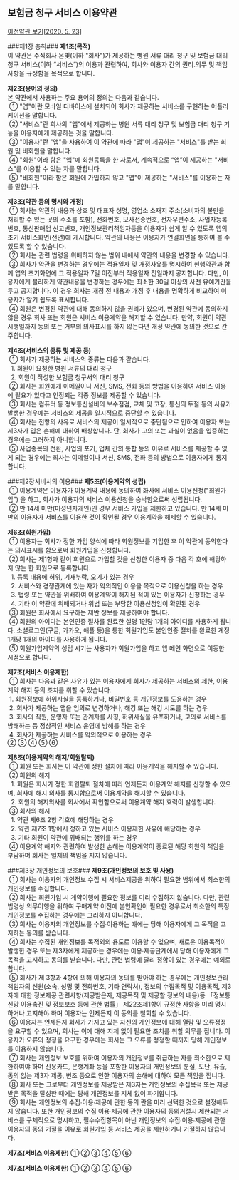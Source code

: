 ## 보험금 청구 서비스 이용약관<br>
[이전약관 보기[2020. 5. 23]](https://onvit.github.io/terms/step2)

###제1장 총칙###
**제1조(목적)**<br>
   이 약관은 주식회사 온빛(이하 "회사")가 제공하는 병원 서류 대리 청구 및 보험금 대리 청구 서비스(이하 “서비스”)의 이용과 관련하여, 회사와 이용자 간의 권리․의무 및 책임사항을 규정함을 목적으로 합니다.

**제2조(용어의 정의)**<br>
  본 약관에서 사용하는 주요 용어의 정의는 다음과 같습니다.<br>
  &nbsp;① "앱"이란 모바일 디바이스에 설치되어 회사가 제공하는 서비스를 구현하는 어플리케이션을 말합니다.<br>
  &nbsp;② "서비스"란 회사의 "앱"에서 제공하는 병원 서류 대리 청구 및 보험금 대리 청구 기능을 이용자에게 제공하는 것을 말합니다.<br>
  &nbsp;③ "이용자"란 "앱"을 사용하여 이 약관에 따라 "앱"이 제공하는 "서비스"를 받는 회원 및 비회원을 말합니다.<br>
  &nbsp;④ "회원"이라 함은 "앱"에 회원등록을 한 자로서, 계속적으로 “앱”이 제공하는 "서비스"를 이용할 수 있는 자를 말합니다.<br>
  &nbsp;⑤ "비회원"이라 함은 회원에 가입하지 않고 "앱"이 제공하는 "서비스"를 이용하는 자를 말합니다.<br>

**제3조(약관 등의 명시와 개정)**<br>
  &nbsp;① 회사는 약관의 내용과 상호 및 대표자 성명, 영업소 소재지 주소(소비자의 불만을 처리할 수 있는 곳의 주소를 포함), 전화번호, 모사전송번호, 전자우편주소, 사업자등록번호, 통신판매업 신고번호, 개인정보관리책임자등을 이용자가 쉽게 알 수 있도록 앱의 초기 서비스화면(전면)에 게시합니다. 약관의 내용은 이용자가 연결화면을 통하여 볼 수 있도록 할 수 있습니다.<br>
  &nbsp;② 회사는 관련 법령을 위배하지 않는 범위 내에서 약관의 내용을 변경할 수 있습니다.<br>
  &nbsp;③ 회사가 약관을 변경하는 경우에는 적용일자 및 개정사유를 명시하여 현행약관과 함께 앱의 초기화면에 그 적용일자 7일 이전부터 적용일자 전일까지 공지합니다. 다만, 이용자에게 불리하게 약관내용을 변경하는 경우에는 최소한 30일 이상의 사전 유예기간을 두고 공지합니다. 이 경우 회사는 개정 전 내용과 개정 후 내용을 명확하게 비교하여 이용자가 알기 쉽도록 표시합니다.<br>
  &nbsp;④ 회원은 변경된 약관에 대해 동의하지 않을 권리가 있으며, 변경된 약관에 동의하지 않을 경우 회사 또는 회원은 서비스 이용계약을 해지할 수 있습니다. 만약, 회원이 약관 시행일까지 동의 또는 거부의 의사표시를 하지 않는다면 개정 약관에 동의한 것으로 간주합니다.<br>
 
**제4조(서비스의 종류 및 제공 등)**<br>
  &nbsp;① 회사가 제공하는 서비스의 종류는 다음과 같습니다.<br>
    &nbsp;&nbsp;1. 회원이 요청한 병원 서류의 대리 청구<br>
    &nbsp;&nbsp;2. 회원이 작성한 보험금 청구서의 대리 청구<br>
  &nbsp;② 회사는 회원에게 이메일이나 서신, SMS, 전화 등의 방법을 이용하여 서비스 이용에 필요가 있다고 인정되는 각종 정보를 제공할 수 있습니다. <br>
  &nbsp;③ 회사는 컴퓨터 등 정보통신설비의 보수점검, 교체 및 고장, 통신의 두절 등의 사유가 발생한 경우에는 서비스의 제공을 일시적으로 중단할 수 있습니다.<br>
  &nbsp;④ 회사는 전항의 사유로 서비스의 제공이 일시적으로 중단됨으로 인하여 이용자 또는 제3자가 입은 손해에 대하여 배상합니다. 단, 회사가 고의 또는 과실이 없음을 입증하는 경우에는 그러하지 아니합니다.<br>
  &nbsp;⑤ 사업종목의 전환, 사업의 포기, 업체 간의 통합 등의 이유로 서비스를 제공할 수 없게 되는 경우에는 회사는 이메일이나 서신, SMS, 전화 등의 방법으로 이용자에게 통지합니다.<br>

###제2장서비서의 이용###
**제5조(이용계약의 성립)**<br>
  &nbsp;① 이용계약은 이용자가 이용계약 내용에 동의하여 화사에 서비스 이용신청("회원가입") 을 하고, 회사가 이용자의 서비스 이용신청을 승낙함으로써 성립됩니다.<br>
  &nbsp;② 만 14세 미만(미성년자개인)인 경우 서비스 가입을 제한하고 있습니다. 만 14세 미만의 이용자가 서비스를 이용한 것이 확인될 경우 이용계약을 해제할 수 있습니다.<br>

**제6조(회원가입)**<br>
  &nbsp;① 이용자는 회사가 정한 가입 양식에 따라 회원정보를 기입한 후 이 약관에 동의한다는 의사표시를 함으로써 회원가입을 신청합니다.<br>
  &nbsp;② 회사는 제1항과 같이 회원으로 가입할 것을 신청한 이용자 중 다음 각 호에 해당하지 않는 한 회원으로 등록합니다.<br>
    &nbsp;&nbsp;1. 등록 내용에 허위, 기재누락, 오기가 있는 경우<br>
    &nbsp;&nbsp;2. 서비스와 경쟁관계에 있는 자가 악의적인 이용을 목적으로 이용신청을 하는 경우<br>
    &nbsp;&nbsp;3. 법령 또는 약관을 위배하여 이용계약이 해지된 적이 있는 이용자가 신청하는 경우<br>
    &nbsp;&nbsp;4. 기타 이 약관에 위배되거나 위법 또는 부당한 이용신청임이 확인된 경우<br>
  &nbsp;③ 회원은 회사에서 요구하는 제반 정보를 제공하여야 합니다.<br>
  &nbsp;④ 회원의 아이디는 본인인증 절차를 완료한 실명 1인당 1개의 아이디를 사용하게 됩니다. 소셜로그인(구글, 카카오, 애플 등)을 통한 회원가입도 본인인증 절차를 완료한 계정 1개당 1개의 아이디를 사용하게 됩니다.<br>
  &nbsp;⑤ 회원가입계약의 성립 시기는 사용자가 회원가입을 하고 앱 메인 화면으로 이동한 시점으로 합니다.<br>

**제7조(서비스 이용제한)**<br>
  &nbsp;① 회사는 다음과 같은 사유가 있는 이용자에게 회사가 제공하는 서비스의 제한, 이용계약 해지 등의 조치를 취할 수 있습니다.<br>
     &nbsp;1. 회원정보에 허위사실을 등록하거나, 비밀번호 등 개인정보를 도용하는 경우<br>
     &nbsp;2. 회사가 제공하는 앱을 임의로 변경하거나, 해킹 또는 해킹 시도를 하는 경우<br>
     &nbsp;3. 회사의 직원, 운영자 또는 관계자를 사칭, 허위사실을 유포하거나, 고의로 서비스를 방해하는 등 정상적인 서비스 운영에 방해를 하는 경우<br>
     &nbsp;4. 회사가 제공하는 서비스를 악의적으로 이용하는 경우<br>
  ② 
  ③ 
  ④
  ⑤
  ⑥


**제8조(이용계약의 해지/회원탈퇴)**<br>
 &nbsp;① 회원 또는 회사는 이 약관에 정한 절차에 따라 이용게약을 해지할 수 있습니다.<br>
 &nbsp;② 회원의 해지<br>
     &nbsp;&nbsp;1. 회원은 회사가 정한 회원탈퇴 절차에 따라 언제든지 이용계약 해지를 신청할 수 있으며, 회사에 해지 의사를 통지함으로써 이용계약을 해지할 수 있습니다.<br>
     &nbsp;&nbsp;2. 회원의 해지의사를 회사에서 확인함으로써 이용계약 해지 효력이 발생합니다.<br>
  &nbsp;③ 회사의 해지<br>
     &nbsp;&nbsp;1. 약관 제6조 2항 각호에 해당하는 경우<br>
     &nbsp;&nbsp;2. 약관 제7조 1항에서 정하고 있는 서비스 이용제한 사유에 해당하는 경우<br>
     &nbsp;&nbsp;3. 기타 회원이 약관에 위배되는 행위를 하는 경우<br>
  &nbsp;④ 이용계약 해지와 관련하여 발생한 손해는 이용계약이 종료된 해당 회원의 책임을 부담하며 회사는 일체의 책임을 지지 않습니다.<br>

###제3장 개인정보의 보호###
**제9조(개인정보의 보호 빛 사용)**<br>
  &nbsp;① 회사는 이용자의 개인정보 수집 시 서비스제공을 위하여 필요한 범위에서 최소한의 개인정보를 수집합니다.<br>
  &nbsp;② 회사는 회원가입 시 계약이행에 필요한 정보를 미리 수집하지 않습니다. 다만, 관련 법령상 의무이행을 위하여 구매계약 이전에 본인확인이 필요한 경우로서 최소한의 특정 개인정보를 수집하는 경우에는 그러하지 아니합니다.<br>
  &nbsp;③ 회사는 이용자의 개인정보를 수집∙이용하는 떄에는 당해 이용자에게 그 목적을 고지하는 동의를 받습니다.<br>
  &nbsp;④ 회사는 수집된 개인정보를 목적외의 용도로 이용할 수 없으며, 새로운 이용목적이 발생한 경우 또는 제3자에게 제공하는 경우에는 이용∙제공단계에서 당해 이용자에게 그 목적을 고지하고 동의를 받습니다. 다만, 관련 법령에 달리 정함이 있는 경우에는 예외로 합니다.<br>
  &nbsp;⑤ 회사가 제 3항과 4항에 의해 이용자의 동의를 받아야 하는 경우에는 개인정보관리 책임자의 신원(소속, 성명 및 전화번호, 기타 연락처), 정보의 수집목적 및 이용목적, 제3자에 대한 정보제공 관련사항(제공받은자, 제공목적 및 제공할 정보의 내용)등 「정보통신망 이용촉진 및 정보보호 등에 관한 법률」 제22조제1항이 규정한 사항을 미리 명시하거나 고지해야 하며 이용자는 언제든지 이 동의를 철회할 수 있습니다.<br>
  &nbsp;⑥ 이용자는 언제든지 회사가 가지고 있는 자신의 개인정보에 대해 열람 및 오류정정을 요구할 수 있으며, 회사는 이에 대해 지체 없이 필요한 조치를 취할 의무를 집니다. 이용자가 오류의 정정을 요구한 경우에는 회사는 그 오류를 정정할 때까지 당해 개인정보를 이용하지 않습니다.<br>
  &nbsp;⑦ 회사는 개인정보 보호를 위하여 이용자의 개인정보를 취급하는 자를 최소한으로 제한하여야 하며 신용카드, 은행계좌 등을 포함한 이용자의 개인정보의 분실, 도난, 유출, 동의 없는 제3자 제공, 변조 등으로 인한 이용자의 손해에 대하여 모든 책임을 집니다.<br>
  &nbsp;⑧ 회사 또는 그로부터 개인정보를 제공받은 제3자는 개인정보의 수집목적 또는 제공받은 목적을 달성한 때에는 당해 개인정보를 지체 없이 파기합니다.<br>
  &nbsp;⑨ 회사는 개인정보의 수집∙이용∙제공에 관한 동의 란을 미리 선택한 것으로 설정해두지 않습니다. 또한 개인정보의 수집∙이용∙제공에 관한 이용자의 동의거절시 제한되는 서비스를 구체적으로 명시하고, 필수수집항목이 아닌 개인정보의 수집∙이용∙제공에 관한 이용자의 동의 거절을 이유로 회원가입 등 서비스 제공을 제한하거나 거절하지 않습니다.<br>





**제7조(서비스 이용제한)**
  ①
  ②
  ③ 
  ④
  ⑤
  ⑥


**제7조(서비스 이용제한)**
  ①
  ②
  ③ 
  ④
  ⑤
  ⑥

